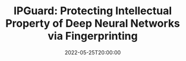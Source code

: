 ---
type: lecture
date: 2022-05-25T20:00:00
title: "IPGuard: Protecting Intellectual Property of Deep Neural Networks via Fingerprinting"
thumbnail: 
presenter: Jiadong Lou
links: 
    - url: /static_files/slides/Seminar_2022-5-25_.pdf
      name: slides
    - url: https://youtu.be/ivBIPqWeGSA
      name: video
---